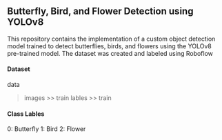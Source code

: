 ## Butterfly, Bird, and Flower Detection using YOLOv8

This repository contains the implementation of a custom object detection model trained to detect butterflies, birds, and flowers using the YOLOv8 pre-trained model. 
The dataset was created and labeled using Roboflow

#### Dataset 
data
>images >> train
>lables >> train

#### Class Lables
0: Butterfly
1: Bird
2: Flower
